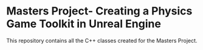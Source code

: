 # Masters Project- Creating a Physics Game Toolkit in Unreal Engine

This repository contains all the C++ classes created for the Masters Project.









